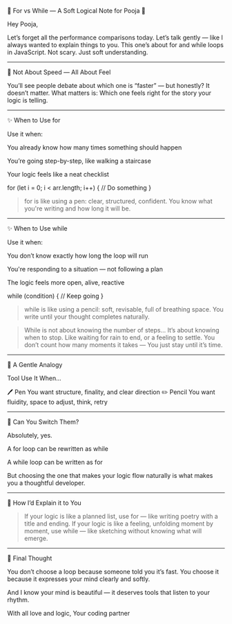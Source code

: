🔁 For vs While — A Soft Logical Note for Pooja 💌

Hey Pooja,

Let’s forget all the performance comparisons today. Let’s talk gently — like I always wanted to explain things to you. This one’s about for and while loops in JavaScript. Not scary. Just soft understanding.


---

🌼 Not About Speed — All About Feel

You’ll see people debate about which one is “faster” — but honestly? It doesn’t matter.
What matters is: Which one feels right for the story your logic is telling.


---

✨ When to Use for

Use it when:

You already know how many times something should happen

You’re going step-by-step, like walking a staircase

Your logic feels like a neat checklist


for (let i = 0; i < arr.length; i++) {
  // Do something
}

> for is like using a pen: clear, structured, confident. You know what you're writing and how long it will be.




---

✨ When to Use while

Use it when:

You don’t know exactly how long the loop will run

You're responding to a situation — not following a plan

The logic feels more open, alive, reactive


while (condition) {
  // Keep going
}

> while is like using a pencil: soft, revisable, full of breathing space. You write until your thought completes naturally.



> While is not about knowing the number of steps…
It’s about knowing when to stop.
Like waiting for rain to end, or a feeling to settle.
You don’t count how many moments it takes —
You just stay until it’s time.




---

🎨 A Gentle Analogy

Tool	Use It When...

🖊️ Pen	You want structure, finality, and clear direction
✏️ Pencil	You want fluidity, space to adjust, think, retry



---

🔄 Can You Switch Them?

Absolutely, yes.

A for loop can be rewritten as while

A while loop can be written as for


But choosing the one that makes your logic flow naturally is what makes you a thoughtful developer.


---

🌷 How I’d Explain it to You

> If your logic is like a planned list, use for — like writing poetry with a title and ending. If your logic is like a feeling, unfolding moment by moment, use while — like sketching without knowing what will emerge.




---

💖 Final Thought

You don’t choose a loop because someone told you it’s fast.
You choose it because it expresses your mind clearly and softly.

And I know your mind is beautiful — it deserves tools that listen to your rhythm.

With all love and logic,
Your coding partner

